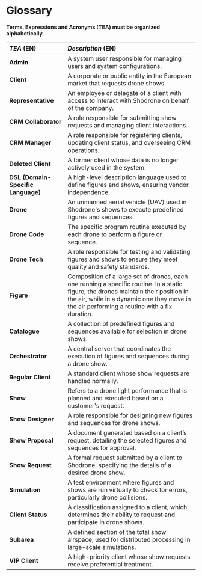 # Glossary

**Terms, Expressions and Acronyms (TEA) must be organized alphabetically.**

| **_TEA_** (EN)                     | **_Description_** (EN)                                                                                                                                                                                                              |
|:-----------------------------------|:------------------------------------------------------------------------------------------------------------------------------------------------------------------------------------------------------------------------------------|
| **Admin**                          | A system user responsible for managing users and system configurations.                                                                                                                                                             |
| **Client**                         | A corporate or public entity in the European market that requests drone shows.                                                                                                                                                      |
| **Representative**                 | An employee or delegate of a client with access to interact with Shodrone on behalf of the company.                                                                                                                                 |
| **CRM Collaborator**               | A role responsible for submitting show requests and managing client interactions.                                                                                                                                                   |
| **CRM Manager**                    | A role responsible for registering clients, updating client status, and overseeing CRM operations.                                                                                                                                  |
| **Deleted Client**                 | A former client whose data is no longer actively used in the system.                                                                                                                                                                |
| **DSL (Domain-Specific Language)** | A high-level description language used to define figures and shows, ensuring vendor independence.                                                                                                                                   |
| **Drone**                          | An unmanned aerial vehicle (UAV) used in Shodrone's shows to execute predefined figures and sequences.                                                                                                                              |
| **Drone Code**                     | The specific program routine executed by each drone to perform a figure or sequence.                                                                                                                                                |
| **Drone Tech**                     | A role responsible for testing and validating figures and shows to ensure they meet quality and safety standards.                                                                                                                   |
| **Figure**                         | Composition of a large set of drones, each one running a specific routine. In a static figure, the drones maintain their position in the air, while in a dynamic one they move in the air performing a routine with a fix duration. |
| **Catalogue**                      | A collection of predefined figures and sequences available for selection in drone shows.                                                                                                                                            |
| **Orchestrator**                   | A central server that coordinates the execution of figures and sequences during a drone show.                                                                                                                                       |
| **Regular Client**                 | A standard client whose show requests are handled normally.                                                                                                                                                                         |
| **Show**                           | Refers to a drone light performance that is planned and executed based on a customer's request.                                                                                                                                     |
| **Show Designer**                  | A role responsible for designing new figures and sequences for drone shows.                                                                                                                                                         |
| **Show Proposal**                  | A document generated based on a client’s request, detailing the selected figures and sequences for approval.                                                                                                                        |
| **Show Request**                   | A formal request submitted by a client to Shodrone, specifying the details of a desired drone show.                                                                                                                                 |
| **Simulation**                     | A test environment where figures and shows are run virtually to check for errors, particularly drone collisions.                                                                                                                    |
| **Client Status**                  | A classification assigned to a client, which determines their ability to request and participate in drone shows.                                                                                                                    |
| **Subarea**                        | A defined section of the total show airspace, used for distributed processing in large-scale simulations.                                                                                                                           |
| **VIP Client**                     | A high-priority client whose show requests receive preferential treatment.                                                                                                                                                          |